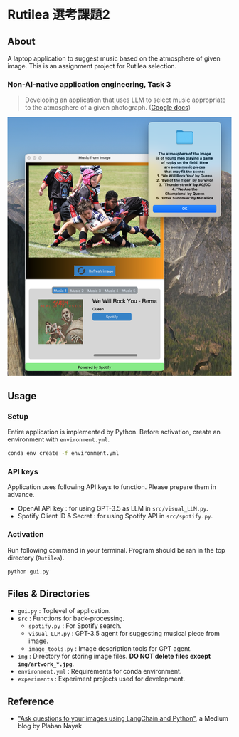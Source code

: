 # Rutilea 選考課題2

## About
A laptop application to suggest music based on the atmosphere of given image. This is an assignment project for Rutilea selection.

### Non-AI-native application engineering, Task 3
> Developing an application that uses LLM to select music appropriate to the atmosphere of a given photograph. ([Google docs](https://docs.google.com/document/d/1BQRDnBziHUUKzwzlD68ZyD3Bq0XrTHt2dYSwgHeLGP8/edit))

![Picture of application](img/application_view.png)

## Usage
### Setup
Entire application is implemented by Python. Before activation, create an environment with `environment.yml`.
```bash
conda env create -f environment.yml
```

### API keys
Application uses following API keys to function. Please prepare them in advance.
- OpenAI API key : for using GPT-3.5 as LLM in `src/visual_LLM.py`.
- Spotify Client ID & Secret : for using Spotify API in `src/spotify.py`.

### Activation
Run following command in your terminal. Program should be ran in the top directory (`Rutilea`).
```bash
python gui.py
```

## Files & Directories
- `gui.py` : Toplevel of application.
- `src` : Functions for back-processing.
    + `spotify.py` : For Spotify search.
    + `visual_LLM.py` : GPT-3.5 agent for suggesting musical piece from image.
    + `image_tools.py` : Image description tools for GPT agent.
- `img` : Directory for storing image files. **DO NOT delete files except `img/artwork_*.jpg`**.
- `environment.yml` : Requirements for conda environment.
- `experiments` : Experiment projects used for development.

## Reference
- ["Ask questions to your images using LangChain and Python"](https://nayakpplaban.medium.com/ask-questions-to-your-images-using-langchain-and-python-1aeb30f38751), a Medium blog by Plaban Nayak
